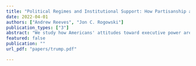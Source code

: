 ```yaml
---
title: "Political Regimes and Institutional Support: How Partisanship a!ects Attitudes toward Presidential Power"
date: 2022-04-01
authors: ["Andrew Reeves", "Jon C. Rogowski"]
publication_types: ["3"]
abstract: "We study how Americans' attitudes toward executive power are affected by their partisan alignment with the president currently in office. One perspective posits that an individual's views about presidential power depend on whether a copartisan president holds office. Another perspective suggests that attitudes about executive power are stable across time and insulated from short-term political forces. We adjudicate between these arguments with panel data from a national probability sample conducted during the transition between the Obama and Trump presidencies. We establish two primary findings. First, large majorities of Americans report stable attitudes about executive power regardless of the president currently in office. Second, among respondents who reported different attitudes toward executive power as the presidency changed from Obama to Trump, they did so in ways that reflected their partisan identification. In an era of ascendant partisanship, Americans' attitudes toward executive power are surprisingly similar and stable across party lines."
featured: false
publication: ""
url_pdf: "papers/trump.pdf"

---
```


